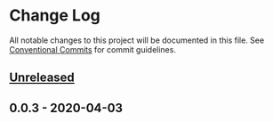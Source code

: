 # Change Log
All notable changes to this project will be documented in this file.
See [Conventional Commits](https://conventionalcommits.org) for commit guidelines.

## [Unreleased]

## 0.0.3 - 2020-04-03
[unreleased]: https://github.com/:dewen/Bodiless-JS/compare/v0.0.3...HEAD
